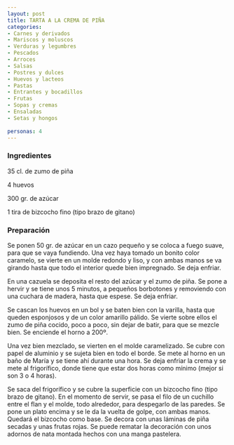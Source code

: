 ```yaml
---
layout: post
title: TARTA A LA CREMA DE PIÑA
categories:
- Carnes y derivados
- Mariscos y moluscos
- Verduras y legumbres
- Pescados
- Arroces
- Salsas
- Postres y dulces
- Huevos y lacteos
- Pastas
- Entrantes y bocadillos
- Frutas
- Sopas y cremas
- Ensaladas
- Setas y hongos
 
personas: 4 
---
```

<h3>Ingredientes</h3>
35 cl. de zumo de piña

4 huevos

300 gr. de azúcar

1 tira de bizcocho fino (tipo brazo de gitano)

<h3>Preparación</h3>
Se ponen 50 gr. de azúcar en un cazo pequeño y se coloca a fuego suave, para que se vaya fundiendo. Una vez haya tomado un bonito color caramelo, se vierte en un molde redondo y liso, y con ambas manos se va girando hasta que todo el interior quede bien impregnado. Se deja enfriar.

En una cazuela se deposita el resto del azúcar y el zumo de piña. Se pone a hervir y se tiene unos 5 minutos, a pequeños borbotones y removiendo con una cuchara de madera, hasta que espese. Se deja enfriar.

Se cascan los huevos en un bol y se baten bien con la varilla, hasta que queden esponjosos y de un color amarillo pálido. Se vierte sobre ellos el zumo de piña cocido, poco a poco, sin dejar de batir, para que se mezcle bien. Se enciende el horno a 200&ordm;.

Una vez bien mezclado, se vierten en el molde caramelizado. Se cubre con papel de aluminio y se sujeta bien en todo el borde. Se mete al horno en un baño de María y se tiene ahí durante una hora. Se deja enfriar la crema y se mete al frigorífico, donde tiene que estar dos horas como mínimo (mejor si son 3 o 4 horas).

Se saca del frigorífico y se cubre la superficie con un bizcocho fino (tipo brazo de gitano). En el momento de servir, se pasa el filo de un cuchillo entre el flan y el molde, todo alrededor, para despegarlo de las paredes. Se pone un plato encima y se le da la vuelta de golpe, con ambas manos. Quedará el bizcocho como base. Se decora con unas láminas de piña secadas y unas frutas rojas. Se puede rematar la decoración con unos adornos de nata montada hechos con una manga pastelera.

